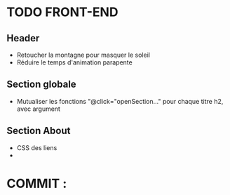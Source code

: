 # TODO FRONT-END

## Header
- Retoucher la montagne pour masquer le soleil
- Réduire le temps d'animation parapente

## Section globale
- Mutualiser les fonctions "@click="openSection..." pour chaque titre h2, avec argument


## Section About
- CSS des liens
- 






# COMMIT :
